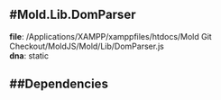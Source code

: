 
#Mold.Lib.DomParser
---------------------------------------

__file__: /Applications/XAMPP/xamppfiles/htdocs/Mold Git Checkout/MoldJS/Mold/Lib/DomParser.js  
__dna__: static  


	






##Dependencies
--------------




 

 


 



		
